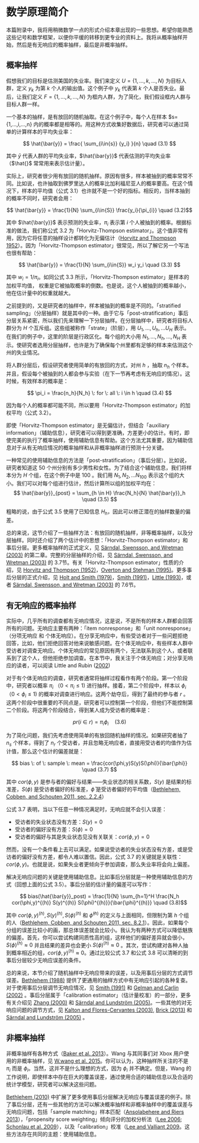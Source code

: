 # 数学原理简介
本篇附录中，我将用稍微数学一点的形式介绍本章出现的一些思想。希望你能熟悉这些记号和数学框架，以便你平缓的转移到更专业的资料上。我将从概率抽样开始，然后是有无响应的概率抽样，最后是非概率抽样。

## 概率抽样
假想我们的目标是估测美国的失业率。我们来定义 $U = \{1,...,k,...,N\}$ 为目标人群，定义 $y_k$ 为第 $k$ 个人的输出值。这个例子中 $y_k$ 代表第 $k$ 个人是否失业。最后，让我们定义 $F=\{1,...,k,...,N\}$ 为框内人群，为了简化，我们假设框内人群与目标人群一样。

一个基本的抽样，是有放回的随机抽取。在这个例子中，每个人在样本 $s=\{1,...,i,...,n\} 内的概率都是相等的。用这种方式收集好数据后，研究者可以通过简单的计算样本的平均失业率：

$$ \hat{\bar{y}} = \frac{ \sum_{i\in{s}} {y_i} }{n} \quad (3.1) $$

其中 $\bar{y}$ 代表人群的平均失业率，$\hat{\bar{y}}$ 代表估测的平均失业率（$\hat{}$ 常常用来表示估计量）。

实际上，研究者很少用有放回的随机抽样。原因有很多，样本被抽到的概率常常不同。比如说，也许抽取到佛罗里达人的概率比加利福尼亚人的概率要高。在这个情况下，样本的平均值（公式 3.1）也许就不是一个好的指标。相反的，当样本抽到的概率不同时，研究者会用：

$$ \hat{\bar{y}} = \frac{1}{N} \sum_{i\in{S}} \frac{y_i}{\pi_{i}} \quad (3.2)$$

其中 $\hat{\bar{y}}$ 表示预测的失业率，$\pi_i$ 表示第 $i$ 个人被抽到的概率。根据标准的做法，我们称公式 3.2 为「Horvitz-Thompson estimator」。这个值非常有用，因为它将任意的抽样设计都转化为无偏估计（[Horvitz and Thompson 1952](https://doi.org/10.1080/01621459.1952.10483446)）。因为「Horvitz-Thompson estimator」很常见，所以了解它另一个写法也很有帮助：

$$ \hat{\bar{y}} = \frac{1}{N} \sum_{i\in{S}} w_i y_i \quad (3.3) $$

其中 $w_i = 1/\pi_i$。如同公式 3.3 所示，「Horvitz-Thompson estimator」是样本的加权平均值， 权重是它被抽取概率的倒数。也是说，这个人被抽到的概率越小，他在估计量中的权重就越大。

之前提到的，又是研究者的抽样中，样本被抽到的概率是不同的。「stratified sampling」（分层抽样）就是其中的一种。由于它与「post-stratification」事后分层关系紧密，所以我们先来理解一下分层抽样。在分层抽样中，研究者将目标人群分为 $H$ 个互斥组。这些组被称作「strate」（阶层），用 $U_1,...,U_h,...U_H$ 表示。在我们的例子中，这里的阶层是行政区化。每个组的大小用 $N_1,...,N_h,...,N_H$ 表示。使研究者选用分层抽样，也许是为了确保每个州里都有足够的样本来估测这个州的失业情况。

将人群分层后，假设研究者使用简单的有放回的方式，对州 $h$ ，抽取 $n_h$ 个样本。并且，假设每个被抽到的人都会参与实验（在下一节再考虑有无响应的情况）。这时候，有效样本的概率是：

$$ \pi_i = \frac{n_h}{N_h} \: for \: all \: i \in h \quad (3.4) $$

因为每个人的概率都可能不同，所以要用「Horvitz-Thompson estimator」的加权平均（公式 3.2）。

即使「Horvitz-Thompson estimator」是无偏估计，但结合「auxiliary information」（辅助信息），研究者可以得到更准确，方差更小的估计。有时，即使完美的执行了概率抽样，使用辅助信息有帮助。这个方法尤其重要，因为辅助信息对于从有无响应情况的概率抽样和从非概率抽样进行预测十分关键。

一种常见的使用辅助信息的方法是「post-stratification」（事后分层）。比如说，研究者知道这 50 个州分别有多少男性和女性。为了结合这个辅助信息，我们将样本分为 $H$ 个组，在这个例子中是 100 。我们用 $N_1,N_2,...N_{100}$ 表示这个组的大小。我们可以对每个组进行估计，然后计算所以组的加权平均在：
$$ \hat{\bar{y}}_{post} = \sum_{h \in H} \frac{N_h}{N} \hat{\bar{y}}_h \quad (3.5) $$

粗略的说，由于公式 3.5 使用了已知信息 $H_h$，因此可以修正潜在的抽样数量的偏差。

总的来说，这节介绍了一些抽样方法：有放回的随机抽样，非等概率抽样，以及分层抽样。同时还介绍了两个估计中的思想：「Horvitz-Thompson estimator」和事后分层。更多概率抽样的正式定义，见 [Särndal, Swensson, and Wretman (2003)](https://www.springer.com/us/book/9780387406206) 的第二章。完整的分层抽样的介绍，见 [Särndal, Swensson, and Wretman (2003)](https://www.springer.com/us/book/9780387406206) 的 3.7节。有关「Horvitz-Thompson estimator」性质的介绍，见 [Horvitz and Thompson (1952)](https://doi.org/10.1080/01621459.1952.10483446)，[Overton and Stehman (1995)](https://doi.org/10.2307/2684196)。更多事后分层的正式介绍，见 [Holt and Smith (1979)](https://doi.org/10.2307/2344652)，[Smith (1991)](https://doi.org/10.2307/2348284)，[Little (1993)](https://doi.org/10.2307/2290792)，或者 [Särndal, Swensson, and Wretman (2003)](https://www.springer.com/us/book/9780387406206) 的 7.6节。

## 有无响应的概率抽样
实际中，几乎所有的调查都有无响应情况，这是说，不是所有的样本人群都会回答所有的问题。无响应主要有两种：「item nonresponse」和「unit nonresponse」（分项无响应 和 个体无响应）。在分享无响应中，有些受访者对于一些问题拒绝回答，比如，他们拒绝回答对他来说敏感问题。在个体无响应中，有些样本人群中受访者对调查无响应。个体无响应的常见原因有两个，无法联系到这个人，或者联系到了这个人，但他拒绝参加调查。在本节中，我关注于个体无响应；对分享无响应的读者，可以阅读 Little and Rubin ([2002](https://www.wiley.com/en-us/Statistical+Analysis+with+Missing+Data%2C+2nd+Edition-p-9780471183860))

对于有个体无响应的调查，研究者通常将抽样过程看作有两个阶段。第一个阶段中，研究者以概率 $\pi_i$ （$0<\pi_i\leqslant1$) 进行抽样。接着，第二个阶段中，样本以 $\phi_i$ （$0<\phi_i\leqslant1$) 的概率对调查进行响应。这两个劫夺后，得到了最终的参与者 $r$ 。这两个阶段中很重要的不同点是，研究者可以控制第一个阶段，但他们不能控制第二个阶段。将这两个阶段结合，得到某人成为受访者的概率是：

$$ pr(i \in r) = \pi_i \phi_i \quad (3.6) $$

为了简化问题，我们先考虑使用简单的有放回随机抽样的情况。如果研究者抽了 $n_s$ 个样本，得到了 $n_r$ 个受访者，并且忽略无响应者，直接用受访者的均值作为估计值，那么这个估计的偏差就是：

$$ bias \: of \: sample \: mean = \frac{cor(\phi,y)S(y)S(\phi)}{\bar{\phi}} \quad (3.7) $$

其中 $cor(\phi,y)$ 是参与者的偏好与结果——失业状态的相关系数，$S(y)$ 是结果的标准差，$S(\phi)$ 是受访者偏好的标准差，$\bar{\phi}$ 是受访者偏好的平均值（[Bethlehem, Cobben, and Schouten 2011, sec. 2.2.4](https://www.wiley.com/en-us/Handbook+of+Nonresponse+in+Household+Surveys-p-9780470542798)）

公式 3.7 表明，当以下任意一种情况满足时，无响应就不会引入误差：
* 受访者的失业状态没有方差：$S(y) = 0$
* 受访者的偏好没有方差：$S(\phi) = 0$
* 受访者的偏好与其是失业状态见没有关联关：$cor(\phi,y) = 0$

然而，没有一个条件看上去可以满足。如果说受访者的失业状态没有方差，或是受访者的偏好没有方差，都令人难以置信。因此，公式 3.7 的关键就是关联性：$cor(\phi,y)$。也就是说，如果失业者更倾向于参加调查，那么失业率将会向上偏差。

解决无响应问题的关键是使用辅助信息。比如事后分层就是一种使用辅助信息的方式（回想上面的公式 3.5）。事后分层的估计量的偏差可以写作：

$$ bias(\hat{\bar{y}}_post) = \frac{1}{N} \sum_{h=1}^H \frac{N_h cor(\phi,y)^{(h)} S(y)^{(h)} S(\phi)^{(h)}}{\bar{\phi}^{(h)}} \quad (3.8)$$

其中 $cor(\phi,y)^{(h)}, S(y)^{(h)}, S(\phi)^{(h)}$ 和 $\bar{\phi}^{(h)}$ 的定义与上面相同，但限制为第 $h$ 个组的人（[Bethlehem, Cobben, and Schouten 2011, sec. 8.2.1](https://www.wiley.com/en-us/Handbook+of+Nonresponse+in+Household+Surveys-p-9780470542798)）。因此，如果每个分组的误差比较小的画，那总体误差就会比较小。我认为有两种方式可以降低魅族的偏差。首先，你可以尝试构建同质性高的组，这样他们的偏好差异就会很小，$S(\phi)^{(h)}\approx 0$ 并且结果的差异也会更小 $S(\phi)^{(h)}\approx 0$ 。其次，尝试构建对各种人抽到概率相近的组，$cor(\phi,y)^{(h)} \approx 0$。通过比较公式 3.7 和公式 3.8 可以清晰的到事后分层较少无响应误差的条件。

总的来说，本节介绍了随机抽样中无响应带来的误差，以及用事后分层的方式调节误差。[Bethlehem (1988)](http://www.jos.nu/Articles/abstract.asp?article=43251) 提供了更通用的抽样方式中有无响应引起的各种复查。对于使用事后分层调节无响应情况，见 [Smith (1991)](https://doi.org/10.2307/2348284) 和 [Gelman and Carlin (2002)](https://www.researchgate.net/publication/2816095_Poststratification_and_Weighting_Adjustments) 。事后分层属于「calibration estimator」（估计量校准）的一部分，更多有关介绍见 [Zhang (2000)](https://doi.org/10.1080/00031305.2000.10474542) 和 [Särndal and Lundström (2005)](https://www.wiley.com/en-us/Estimation+in+Surveys+with+Nonresponse-p-9780470011331)。一些其他的对无响应问题的调节方式，见 [Kalton and Flores-Cervantes (2003)](http://www.jos.nu/articles/abstract.asp?article=192081), [Brick (2013)](https://doi.org/10.2478/jos-2013-0026) 和 [Särndal and Lundström (2005)](https://www.wiley.com/en-us/Estimation+in+Surveys+with+Nonresponse-p-9780470011331) 。

## 非概率抽样
非概率抽样有各种方式（[Baker et al. 2013](https://doi.org/10.1093/jssam/smt008)）。Wang 与其同事们对 Xbox 用户使用的非概率抽样，见 [W.wang et al. 2015](https://doi.org/10.1016/j.ijforecast.2014.06.001)。你可以认为，这种抽样所关注的不是 $\pi_i$ 而是 $\phi_i$。当然，这并不是什么理想的方式，因为 $\phi_i$ 并不确定。但是，Wang 的工作说明，即使样本中存在巨大的覆盖误差，通过使用合适的辅助信息以及合适的统计学模型，研究者可以解决这些问题。

[Bethlehem (2010)](https://doi.org/10.1111/j.1751-5823.2010.00112.x) 中扩展了更多使用事后分层解决无响应与覆盖误差的例子。除了事后分层，还有一些其他的方法可以解决概率抽样和非概率抽样中的覆盖误差与无响应问题，包括「sample matching」样本匹配（[Ansolabehere and Riers 2013](https://doi.org/10.1146/annurev-polisci-022811-160625)），「propensity score weighting」倾向评分的加权分析法（[Lee 2006](http://www.jos.nu/Articles/abstract.asp?article=222329); [Schonlau et al. 2009](https://doi.org/10.1177/0049124108327128)），以及「calibration」校准（[Lee and Valliant 2009](https://doi.org/10.1177/0049124108329643)。这些方法存在共同的主题：使用辅助信息。
